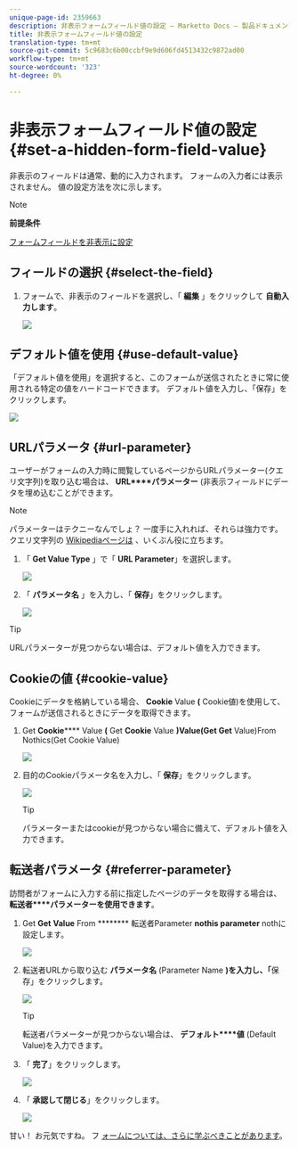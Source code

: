 ```yaml
---
unique-page-id: 2359663
description: 非表示フォームフィールド値の設定 — Marketto Docs — 製品ドキュメント
title: 非表示フォームフィールド値の設定
translation-type: tm+mt
source-git-commit: 5c9683c6b00ccbf9e9d606fd4513432c9872ad00
workflow-type: tm+mt
source-wordcount: '323'
ht-degree: 0%

---
```



# 非表示フォームフィールド値の設定 {#set-a-hidden-form-field-value}

非表示のフィールドは通常、動的に入力されます。 フォームの入力者には表示されません。 値の設定方法を次に示します。

>[!NOTE]
>
>**前提条件**
>
>[フォームフィールドを非表示に設定](set-a-form-field-as-hidden.md)

## フィールドの選択 {#select-the-field}

1. フォームで、非表示のフィールドを選択し、「 **編集** 」をクリックして **自動入力します**。

   ![](assets/autofill.png)

## デフォルト値を使用 {#use-default-value}

「デフォルト値を使用」を選択すると、このフォームが送信されたときに常に使用される特定の値をハードコードできます。 デフォルト値を入力し、「保存」をクリックします。

![](assets/image2014-9-15-13-3a5-3a27.png)

## URLパラメータ {#url-parameter}

ユーザーがフォームの入力時に閲覧しているページからURLパラメーター(クエリ文字列)を取り込む場合は、 **URL****パラメーター** (非表示フィールドにデータを埋め込むことができます。

>[!NOTE]
>
>パラメーターはテクニーなんでしょ？ 一度手に入れれば、それらは強力です。 クエリ文字列の [Wikipediaページは](http://en.wikipedia.org/wiki/Query_string) 、いくぶん役に立ちます。

1. 「 **Get Value Type** 」で「 **URL Parameter**」を選択します。

   ![](assets/image2014-9-15-13-3a6-3a48.png)

1. 「 **パラメータ名** 」を入力し、「 **保存**」をクリックします。

   ![](assets/image2014-9-15-13-3a7-3a35.png)

>[!TIP]
>
>URLパラメーターが見つからない場合は、デフォルト値を入力できます。

## Cookieの値 {#cookie-value}

Cookieにデータを格納している場合、 **Cookie** Value **(** Cookie値)を使用して、フォームが送信されるときにデータを取得できます。

1. Get **Cookie****** Value **(** Get **Cookie** Value **)Value(Get Get** Value)From Nothics(Get Cookie Value)

   ![](assets/image2014-9-15-13-3a8-3a21.png)

1. 目的のCookieパラメータ名を入力し、「 **保存**」をクリックします。

   ![](assets/image2014-9-15-13-3a8-3a43.png)

   >[!TIP]
   >
   >パラメーターまたはcookieが見つからない場合に備えて、デフォルト値を入力できます。

## 転送者パラメータ {#referrer-parameter}

訪問者がフォームに入力する前に指定したページのデータを取得する場合は、 **転送者****パラメーターを使用できます**。

1. Get **Get** **Value** From ******** 転送者Parameter **nothis parameter** nothに設定します。

   ![](assets/image2014-9-15-13-3a9-3a31.png)

1. 転送者URLから取り込む **パラメータ名** (Parameter Name **)を入力し、「**&#x200B;保存」をクリックします。

   ![](assets/image2014-9-15-13-3a9-3a56.png)

   >[!TIP]
   >
   >転送者パラメーターが見つからない場合は、 **デフォルト****値** (Default Value)を入力できます。

1. 「 **完了**」をクリックします。

   ![](assets/image2014-9-15-13-3a10-3a26.png)

1. 「 **承認して閉じる**」をクリックします。

   ![](assets/image2014-9-15-13-3a10-3a43.png)

甘い！ お元気ですね。 フ [ォームについては、さらに学ぶべきことがあります](http://docs.marketo.com/display/docs/forms)。
